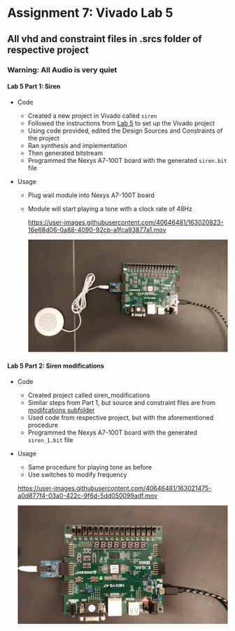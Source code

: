 # Assignment 7: Vivado Lab 5
## All vhd and constraint files in .srcs folder of respective project
### Warning: All Audio is very quiet

#### Lab 5 Part 1: Siren
- Code
	- Created a new project in Vivado called `siren`
	- Followed the instructions from [Lab 5](https://github.com/kevinwlu/dsd/tree/master/Nexys-A7/Lab-5) to set up the Vivado project
	- Using code provided, edited the Design Sources and Constraints of the project
	- Ran synthesis and implementation
  	- Then generated bitstream
	- Programmed the Nexys A7-100T board with the generated `siren.bit` file

- Usage
	- Plug wail module into Nexys A7-100T board
	- Module will start playing a tone with a clock rate of 48Hz
	
		https://user-images.githubusercontent.com/40646481/163020823-16e68d06-0a88-4090-92cb-a1fca93877a1.mov
		
		![siren](./siren/wail.jpg)


#### Lab 5 Part 2: Siren modifications
- Code
  	- Created project called siren_modifications
	- Similar steps from Part 1, but source and constraint files are from [modifcations subfolder](https://github.com/kevinwlu/dsd/tree/master/Nexys-A7/Lab-5/Modifications)
	- Used code from respective project, but with the aforementioned procedure
	- Programmed the Nexys A7-100T board with the generated `siren_1.bit` file
-  Usage
	- Same procedure for playing tone as before
	- Use switches to modify frequency
		
	https://user-images.githubusercontent.com/40646481/163021475-a0d877f4-03a0-422c-9f6d-5dd050099adf.mov
		
	![siren_modifications](./siren_modifications/wail_modified.jpg)
